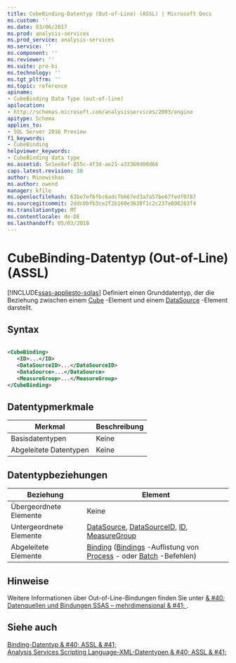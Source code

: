 ```yaml
---
title: CubeBinding-Datentyp (Out-of-Line) (ASSL) | Microsoft Docs
ms.custom: ''
ms.date: 03/06/2017
ms.prod: analysis-services
ms.prod_service: analysis-services
ms.service: ''
ms.component: ''
ms.reviewer: ''
ms.suite: pro-bi
ms.technology: ''
ms.tgt_pltfrm: ''
ms.topic: reference
apiname:
- CubeBinding Data Type (out-of-line)
apilocation:
- http://schemas.microsoft.com/analysisservices/2003/engine
apitype: Schema
applies_to:
- SQL Server 2016 Preview
f1_keywords:
- CubeBinding
helpviewer_keywords:
- CubeBinding data type
ms.assetid: 5e1ee8ef-855c-4f3d-ae21-a33360d00d66
caps.latest.revision: 38
author: Minewiskan
ms.author: owend
manager: kfile
ms.openlocfilehash: 63be7efbfbc6adc7b667ed3a7a57be67fedf0787
ms.sourcegitcommit: 2ddc0bfb3ce2f2b160e3638f1c2c237a898263f4
ms.translationtype: MT
ms.contentlocale: de-DE
ms.lasthandoff: 05/03/2018
---
```

# <a name="cubebinding-data-type-out-of-line-assl"></a>CubeBinding-Datentyp (Out-of-Line) (ASSL)
[!INCLUDE[ssas-appliesto-sqlas](../../../includes/ssas-appliesto-sqlas.md)]
  Definiert einen Grunddatentyp, der die Beziehung zwischen einem [Cube](../../../analysis-services/scripting/objects/cube-element-assl.md) -Element und einem [DataSource](../../../analysis-services/scripting/objects/datasource-element-assl.md) -Element darstellt.  
  
## <a name="syntax"></a>Syntax  
  
```xml  
  
<CubeBinding>  
   <ID>...</ID>  
   <DataSourceID>...</DataSourceID>  
   <DataSource>...</DataSource>  
   <MeasureGroup>...</MeasureGroup>  
</CubeBinding>  
```  
  
## <a name="data-type-characteristics"></a>Datentypmerkmale  
  
|Merkmal|Beschreibung|  
|--------------------|-----------------|  
|Basisdatentypen|Keine|  
|Abgeleitete Datentypen|Keine|  
  
## <a name="data-type-relationships"></a>Datentypbeziehungen  
  
|Beziehung|Element|  
|------------------|-------------|  
|Übergeordnete Elemente|Keine|  
|Untergeordnete Elemente|[DataSource](../../../analysis-services/scripting/objects/datasource-element-assl.md), [DataSourceID](../../../analysis-services/scripting/properties/datasourceid-element-assl.md), [ID](../../../analysis-services/scripting/properties/id-element-assl.md), [MeasureGroup](../../../analysis-services/scripting/objects/measuregroup-element-assl.md)|  
|Abgeleitete Elemente|[Binding](../../../analysis-services/xmla/xml-elements-properties/binding-element-xmla.md) ([Bindings](../../../analysis-services/xmla/xml-elements-properties/bindings-element-xmla.md) -Auflistung von [Process](../../../analysis-services/xmla/xml-elements-commands/process-element-xmla.md) - oder [Batch](../../../analysis-services/xmla/xml-elements-commands/batch-element-xmla.md) -Befehlen)|  
  
## <a name="remarks"></a>Hinweise  
 Weitere Informationen über Out-of-Line-Bindungen finden Sie unter [& #40; Datenquellen und Bindungen SSAS – mehrdimensional & #41; ](../../../analysis-services/multidimensional-models/data-sources-and-bindings-ssas-multidimensional.md).  
  
## <a name="see-also"></a>Siehe auch  
 [Binding-Datentyp & #40; ASSL & #41;](../../../analysis-services/scripting/data-type/binding-data-type-assl.md)   
 [Analysis Services Scripting Language-XML-Datentypen & #40; ASSL & #41;](../../../analysis-services/scripting/data-type/analysis-services-scripting-language-xml-data-types-assl.md)  
  
  
